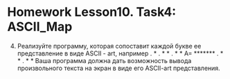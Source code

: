# Homework Lesson10. Task4: ASCII_Map
 4. Реализуйте программу, которая сопоставит каждой букве ее представление в виде ASCII - art, например
 .      *
 .     * *
 .    *   *
 А=  *******
 .  *       *
 . *         *
 Ваша программа должна дать возможность вывода произвольного текста на экран в виде его ASCII-art представления. 
